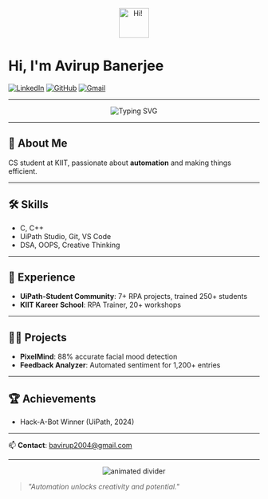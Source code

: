 <!-- Animated waving hand GIF -->
<p align="center">
  <img src="https://media.giphy.com/media/hvRJCLFzcasrR4ia7z/giphy.gif" width="60" alt="Hi!">
</p>

# Hi, I'm Avirup Banerjee

[![LinkedIn](https://img.shields.io/badge/LinkedIn-blue?logo=linkedin&style=flat-square)](https://www.linkedin.com/in/your-linkedin-url)
[![GitHub](https://img.shields.io/badge/GitHub-181717?logo=github&style=flat-square)](https://github.com/your-github-username)
[![Gmail](https://img.shields.io/badge/Gmail-D14836?logo=gmail&style=flat-square)](mailto:bavirup2004@gmail.com)

---

<!-- Typing SVG animation -->
<p align="center">
  <img src="https://readme-typing-svg.demolab.com?font=Fira+Code&duration=2500&pause=1000&color=4A90E2&center=true&vCenter=true&width=380&lines=KIIT+CS+Student+%7C+RPA+Enthusiast;Automation+%E2%9A%99%EF%B8%8F+%7C+Creative+Thinker" alt="Typing SVG">
</p>

---

## 🚀 About Me

CS student at KIIT, passionate about **automation** and making things efficient.

---

## 🛠️ Skills

- C, C++
- UiPath Studio, Git, VS Code
- DSA, OOPS, Creative Thinking

---

## 💼 Experience

- **UiPath-Student Community**: 7+ RPA projects, trained 250+ students
- **KIIT Kareer School**: RPA Trainer, 20+ workshops

---

## 🧑‍💻 Projects

- **PixelMind**: 88% accurate facial mood detection
- **Feedback Analyzer**: Automated sentiment for 1,200+ entries

---

## 🏆 Achievements

- Hack-A-Bot Winner (UiPath, 2024)

---

📫 **Contact**: bavirup2004@gmail.com

---

<!-- Cool animated divider GIF -->
<p align="center">
  <img src="https://capsule-render.vercel.app/api?type=waving&color=gradient&height=100&section=footer" alt="animated divider" />
</p>

> *"Automation unlocks creativity and potential."*

